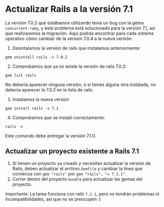 # Actualizar Rails a la versión 7.1

La versión 7.0.2 que estábamos utilizando tenía un bug con la gema `concurrent-ruby`, y este problema está solucionado para la versión 7.1, así que realizaremos la migración. Aquí podrás encontrar para cada sistema operativo cómo cambiar de la versión 7.0.4 a la nueva versión.

1. Desintalamos la versión de rails que instalamos anteriormente:

```
gem uninstall rails -v 7.0.2
```

2. Comprobamos que ya no existe la versión de rails 7.0.2:

```
gem list rails
```
No debería aparecer ninguna versión, o si tienes alguna otra instalada, no debería aparecer la 7.0.2 en la lista de rails.

3. Instalamos la nueva versión

```
gem install rails -v 7.1
```

4. Comprobamos que se instaló correctamente:

```
rails -v
```

Este comando debe entregar la versión 7.1.0.

## Actualizar un proyecto existente a Rails 7.1

1. Si tienen un proyecto ya creado y necesitan actualizar la versión de Rails, deben actualizar el archivo `Gemfile` y cambiar la línea que comienza con `gem "rails"` por `gem "rails", "= 7.1.1"`.
2. Correr dentro del proyecto `bundle` para actualizar las gemas del proyecto.

Importante: La tarea funciona con rails `7.2.1`, pero no tendrán problemas ni incompatibilidades, así que no se preocupen :) 
